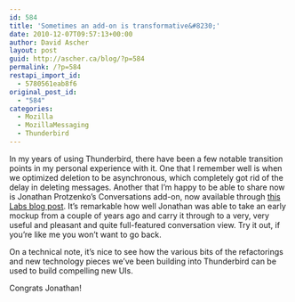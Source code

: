 ```yaml
---
id: 584
title: 'Sometimes an add-on is transformative&#8230;'
date: 2010-12-07T09:57:13+00:00
author: David Ascher
layout: post
guid: http://ascher.ca/blog/?p=584
permalink: /?p=584
restapi_import_id:
  - 5780561eab8f6
original_post_id:
  - "584"
categories:
  - Mozilla
  - MozillaMessaging
  - Thunderbird
---
```

In my years of using Thunderbird, there have been a few notable transition points in my personal experience with it. One that I remember well is when we optimized deletion to be asynchronous, which completely got rid of the delay in deleting messages. Another that I&#8217;m happy to be able to share now is Jonathan Protzenko&#8217;s Conversations add-on, now available through [this Labs blog post](https://mozillalabs.com/messaging/2010/12/07/announcing-thunderbird-conversations/). It&#8217;s remarkable how well Jonathan was able to take an early mockup from a couple of years ago and carry it through to a very, very useful and pleasant and quite full-featured conversation view. Try it out, if you&#8217;re like me you won&#8217;t want to go back.

On a technical note, it&#8217;s nice to see how the various bits of the refactorings and new technology pieces we&#8217;ve been building into Thunderbird can be used to build compelling new UIs.

Congrats Jonathan!